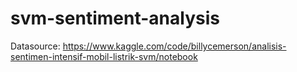 # svm-sentiment-analysis

Datasource: https://www.kaggle.com/code/billycemerson/analisis-sentimen-intensif-mobil-listrik-svm/notebook